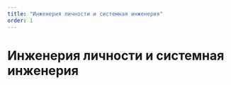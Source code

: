 ```yaml
---
title: "Инженерия личности и системная инженерия"
order: 1
---
```


# Инженерия личности и системная инженерия

